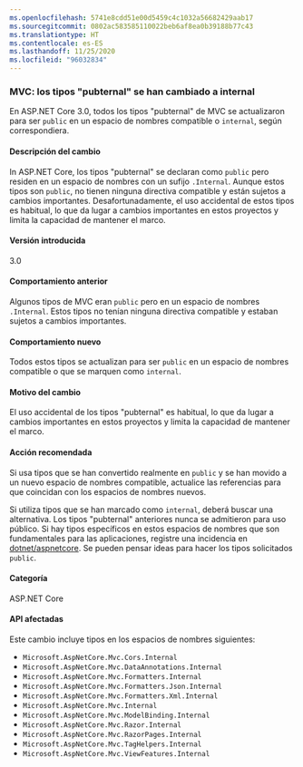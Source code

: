 ```yaml
---
ms.openlocfilehash: 5741e8cdd51e00d5459c4c1032a56682429aab17
ms.sourcegitcommit: 0802ac583585110022beb6af8ea0b39188b77c43
ms.translationtype: HT
ms.contentlocale: es-ES
ms.lasthandoff: 11/25/2020
ms.locfileid: "96032834"
---
```

### <a name="mvc-pubternal-types-changed-to-internal"></a>MVC: los tipos "pubternal" se han cambiado a internal

En ASP.NET Core 3.0, todos los tipos "pubternal" de MVC se actualizaron para ser `public` en un espacio de nombres compatible o `internal`, según correspondiera.

#### <a name="change-description"></a>Descripción del cambio

In ASP.NET Core, los tipos "pubternal" se declaran como `public` pero residen en un espacio de nombres con un sufijo `.Internal`. Aunque estos tipos son `public`, no tienen ninguna directiva compatible y están sujetos a cambios importantes. Desafortunadamente, el uso accidental de estos tipos es habitual, lo que da lugar a cambios importantes en estos proyectos y limita la capacidad de mantener el marco.

#### <a name="version-introduced"></a>Versión introducida

3.0

#### <a name="old-behavior"></a>Comportamiento anterior

Algunos tipos de MVC eran `public` pero en un espacio de nombres `.Internal`. Estos tipos no tenían ninguna directiva compatible y estaban sujetos a cambios importantes.

#### <a name="new-behavior"></a>Comportamiento nuevo

Todos estos tipos se actualizan para ser `public` en un espacio de nombres compatible o que se marquen como `internal`.

#### <a name="reason-for-change"></a>Motivo del cambio

El uso accidental de los tipos "pubternal" es habitual, lo que da lugar a cambios importantes en estos proyectos y limita la capacidad de mantener el marco.

#### <a name="recommended-action"></a>Acción recomendada

Si usa tipos que se han convertido realmente en `public` y se han movido a un nuevo espacio de nombres compatible, actualice las referencias para que coincidan con los espacios de nombres nuevos.

Si utiliza tipos que se han marcado como `internal`, deberá buscar una alternativa. Los tipos "pubternal" anteriores nunca se admitieron para uso público. Si hay tipos específicos en estos espacios de nombres que son fundamentales para las aplicaciones, registre una incidencia en [dotnet/aspnetcore](https://github.com/dotnet/aspnetcore/issues). Se pueden pensar ideas para hacer los tipos solicitados `public`.

#### <a name="category"></a>Categoría

ASP.NET Core

#### <a name="affected-apis"></a>API afectadas

Este cambio incluye tipos en los espacios de nombres siguientes:

- `Microsoft.AspNetCore.Mvc.Cors.Internal`
- `Microsoft.AspNetCore.Mvc.DataAnnotations.Internal`
- `Microsoft.AspNetCore.Mvc.Formatters.Internal`
- `Microsoft.AspNetCore.Mvc.Formatters.Json.Internal`
- `Microsoft.AspNetCore.Mvc.Formatters.Xml.Internal`
- `Microsoft.AspNetCore.Mvc.Internal`
- `Microsoft.AspNetCore.Mvc.ModelBinding.Internal`
- `Microsoft.AspNetCore.Mvc.Razor.Internal`
- `Microsoft.AspNetCore.Mvc.RazorPages.Internal`
- `Microsoft.AspNetCore.Mvc.TagHelpers.Internal`
- `Microsoft.AspNetCore.Mvc.ViewFeatures.Internal`

<!--

#### Affected APIs

- `N:Microsoft.AspNetCore.Mvc.Cors.Internal`
- `N:Microsoft.AspNetCore.Mvc.DataAnnotations.Internal`
- `N:Microsoft.AspNetCore.Mvc.Formatters.Internal`
- `N:Microsoft.AspNetCore.Mvc.Formatters.Json.Internal`
- `N:Microsoft.AspNetCore.Mvc.Formatters.Xml.Internal`
- `N:Microsoft.AspNetCore.Mvc.Internal`
- `N:Microsoft.AspNetCore.Mvc.ModelBinding.Internal`
- `N:Microsoft.AspNetCore.Mvc.Razor.Internal`
- `N:Microsoft.AspNetCore.Mvc.RazorPages.Internal`
- `N:Microsoft.AspNetCore.Mvc.TagHelpers.Internal`
- `N:Microsoft.AspNetCore.Mvc.ViewFeatures.Internal`

-->
